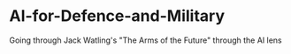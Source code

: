 # AI-for-Defence-and-Military
Going through Jack Watling's "The Arms of the Future" through the AI lens
